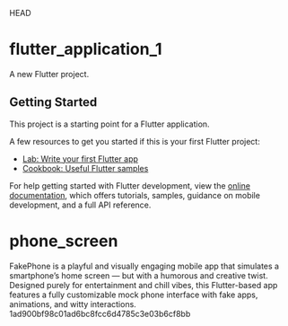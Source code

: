 HEAD
# flutter_application_1

A new Flutter project.

## Getting Started

This project is a starting point for a Flutter application.

A few resources to get you started if this is your first Flutter project:

- [Lab: Write your first Flutter app](https://docs.flutter.dev/get-started/codelab)
- [Cookbook: Useful Flutter samples](https://docs.flutter.dev/cookbook)

For help getting started with Flutter development, view the
[online documentation](https://docs.flutter.dev/), which offers tutorials,
samples, guidance on mobile development, and a full API reference.

# phone_screen
FakePhone is a playful and visually engaging mobile app that simulates a smartphone’s home screen — but with a humorous and creative twist. Designed purely for entertainment and chill vibes, this Flutter-based app features a fully customizable mock phone interface with fake apps, animations, and witty interactions.
 1ad900bf98c01ad6bc8fcc6d4785c3e03b6cf8bb
